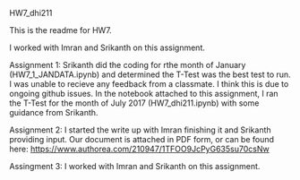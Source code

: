 HW7_dhi211

This is the readme for HW7.



I worked with Imran and Srikanth on this assignment. 


Assignment 1: Srikanth did the coding for rthe month of January (HW7_1_JANDATA.ipynb) and determined the T-Test was the best test to run. I was unable to recieve any feedback from a classmate. I think this is due to ongoing github issues. In the notebook attached to this assignment, I ran the T-Test for the month of July 2017 (HW7_dhi211.ipynb) with some guidance from Srikanth. 



Assignment 2: I started the write up with Imran finishing it and Srikanth providing input. Our document is attached in PDF form, or can be found here: https://www.authorea.com/210947/1TFOO9JcPyG635su70csNw


Assingment 3: I worked with Imran and Srikanth on this assignment. 
